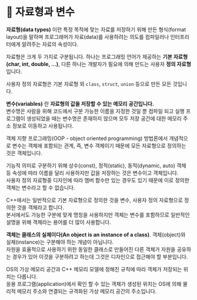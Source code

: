 # 🤔 자료형과 변수

**자료형(data types)** 이란 특정 목적에 맞는 자료를 저장하기 위해 만든 형식(format layout)을 말하며 프로그래머가 자료(data)를 사용하려는 의도를 컴파일러나 인터프리터에게 알려주는 자료의 속성이다.

자료형은 크게 두 가지로 구분됩니다. 하나는 프로그래밍 언어가 제공하는 **기본 자료형(char, int, double, ...)**, 다른 하나는 개발자가 필요에 의해 만드는 사용자 **정의 자료형**입니다.

사용자 정의 자료형은 기본 자료형 외 `class`, `struct`, `union` 등으로 만든 모든 것입니다.

**변수(variables)** 란 **자료형의 값을 저장할 수 있는 메모리 공간입니다.**  
변수명은 사람을 위해 코드에서 구분 가능한 이름을 지정한 것일 뿐 컴파일 되고 실행 프로그램이 생성되었을 때는 변수명은 존재하지 않으며 모두 저장 공간에 대한 메모리 주소 정보로 이동하고 사용됩니다.

객체 지향 프로그래밍(OOP - object oriented programming) 방법론에서 개념적으로 변수는 객체에 포함되는 관계, 즉, 변수 객체이기 때문에 모든 자료형으로 정의하는 것은 객체입니다.

기능적 의미로 구분하기 위해 상수(const), 정적(static), 동적(dynamic, auto) 객체 등 속성에 따라 이름을 달리 사용하지만 값을 저장하는 것은 변수이고 객체입니다.  
사용자 정의 자료형중 디자인에 따라 멤버 함수만 있는 경우도 있기 때문에 이로 정의한 객체는 변수라고 할 수 없습니다.

C++에서는 일반적으로 기본 자료형으로 정의한 것을 변수, 사용자 정의 자료형으로 정의한 것을 객체라고 합니다.  
본서에서도 가능한 구분에 맞게 명칭을 사용하지만 객체는 변수를 포함하므로 일반적인 설명을 위해 객체라는 용어를 더 많이 사용합니다.

**객체는 클래스의 실체이다(An object is an instance of a class)**. 객체(object)와 실체(instance)는 구분해야 하는 개념이 아닙니다.  
자원을 효율적으로 사용하기 위한 동일한 클래스로 만들어진 다른 객체가 자원을 공유하는 경우가 있어 이것을 구분하려고 하는데 그것은 디자인으로 접근해야 할 부분입니다.

OS의 가상 메모리 공간과 C++ 메모리 모델에 정해진 규칙에 따라 객체가 저장되는 위치는 다릅니다.  
응용 프로그램(application)에서 확인 할 수 있는 객체가 생성된 위치는 OS에 의해 물리적 메모리 주소와 연결되는 규격화된 가상 메모리 공간의 주소입니다.
